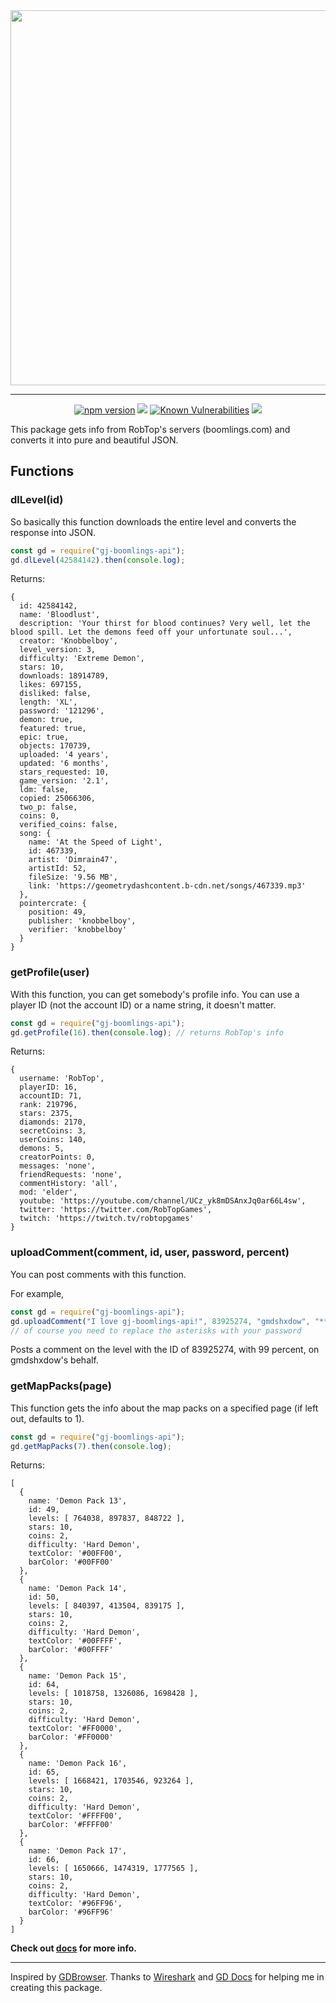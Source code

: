 <div align="center">
  <a href="https://www.npmjs.com/package/gj-boomlings-api"><img src="https://shikoshib.github.io/font1.png" width="600"></a><hr>
  <a href="https://www.npmjs.com/package/gj-boomlings-api"><img src="https://img.shields.io/npm/v/gj-boomlings-api.svg?maxAge=3600" alt="npm version" /></a>
  <a href="https://www.npmjs.com/package/gj-boomlings-api"><img src="https://img.shields.io/npm/dm/gj-boomlings-api.svg?maxAge=2592000" /></a>
  <a href="https://snyk.io/test/github/shikoshib/gj-boomlings-api"><img src="https://snyk.io/test/github/shikoshib/gj-boomlings-api/badge.svg" alt="Known Vulnerabilities" /></a>
  <a href="https://packagequality.com/#?package=gj-boomlings-api"><img src="https://packagequality.com/shield/gj-boomlings-api.svg"/></a>
</div>

This package gets info from RobTop's servers (boomlings.com) and converts it into pure and beautiful JSON.

## Functions

### dlLevel(id)

So basically this function downloads the entire level and converts the response into JSON.

```js
const gd = require("gj-boomlings-api");
gd.dlLevel(42584142).then(console.log);
```

Returns:

```
{
  id: 42584142,
  name: 'Bloodlust',
  description: 'Your thirst for blood continues? Very well, let the blood spill. Let the demons feed off your unfortunate soul...',
  creator: 'Knobbelboy',
  level_version: 3,
  difficulty: 'Extreme Demon',
  stars: 10,
  downloads: 18914789,
  likes: 697155,
  disliked: false,
  length: 'XL',
  password: '121296',
  demon: true,
  featured: true,
  epic: true,
  objects: 170739,
  uploaded: '4 years',
  updated: '6 months',
  stars_requested: 10,
  game_version: '2.1',
  ldm: false,
  copied: 25066306,
  two_p: false,
  coins: 0,
  verified_coins: false,
  song: {
    name: 'At the Speed of Light',
    id: 467339,
    artist: 'Dimrain47',
    artistId: 52,
    fileSize: '9.56 MB',
    link: 'https://geometrydashcontent.b-cdn.net/songs/467339.mp3'
  },
  pointercrate: { 
    position: 49,
    publisher: 'knobbelboy',
    verifier: 'knobbelboy'
  }
}
```
### getProfile(user)

With this function, you can get somebody's profile info. You can use a player ID (not the account ID) or a name string, it doesn't matter.

```js
const gd = require("gj-boomlings-api");
gd.getProfile(16).then(console.log); // returns RobTop's info
```

Returns:

```
{
  username: 'RobTop',
  playerID: 16,
  accountID: 71,
  rank: 219796,
  stars: 2375,
  diamonds: 2170,
  secretCoins: 3,
  userCoins: 140,
  demons: 5,
  creatorPoints: 0,
  messages: 'none',
  friendRequests: 'none',
  commentHistory: 'all',
  mod: 'elder',
  youtube: 'https://youtube.com/channel/UCz_yk8mDSAnxJq0ar66L4sw',
  twitter: 'https://twitter.com/RobTopGames',
  twitch: 'https://twitch.tv/robtopgames'
}
```
### uploadComment(comment, id, user, password, percent)

You can post comments with this function.

For example,
```js
const gd = require("gj-boomlings-api");
gd.uploadComment("I love gj-boomlings-api!", 83925274, "gmdshxdow", "*********", 99).then(console.log);
// of course you need to replace the asterisks with your password
```

Posts a comment on the level with the ID of 83925274, with 99 percent, on gmdshxdow's behalf.
### getMapPacks(page)

This function gets the info about the map packs on a specified page (if left out, defaults to 1).

```js
const gd = require("gj-boomlings-api");
gd.getMapPacks(7).then(console.log);
```

Returns:

```
[
  {
    name: 'Demon Pack 13',
    id: 49,
    levels: [ 764038, 897837, 848722 ],
    stars: 10,
    coins: 2,
    difficulty: 'Hard Demon',
    textColor: '#00FF00',
    barColor: '#00FF00'
  },
  {
    name: 'Demon Pack 14',
    id: 50,
    levels: [ 840397, 413504, 839175 ],
    stars: 10,
    coins: 2,
    difficulty: 'Hard Demon',
    textColor: '#00FFFF',
    barColor: '#00FFFF'
  },
  {
    name: 'Demon Pack 15',
    id: 64,
    levels: [ 1018758, 1326086, 1698428 ],
    stars: 10,
    coins: 2,
    difficulty: 'Hard Demon',
    textColor: '#FF0000',
    barColor: '#FF0000'
  },
  {
    name: 'Demon Pack 16',
    id: 65,
    levels: [ 1668421, 1703546, 923264 ],
    stars: 10,
    coins: 2,
    difficulty: 'Hard Demon',
    textColor: '#FFFF00',
    barColor: '#FFFF00'
  },
  {
    name: 'Demon Pack 17',
    id: 66,
    levels: [ 1650666, 1474319, 1777565 ],
    stars: 10,
    coins: 2,
    difficulty: 'Hard Demon',
    textColor: '#96FF96',
    barColor: '#96FF96'
  }
]
```

**Check out [docs](./docs/) for more info.**

---

Inspired by [GDBrowser](https://github.com/GDColon/GDBrowser/). Thanks to [Wireshark](https://www.wireshark.org/) and [GD Docs](https://github.com/gd-programming/gd.docs/) for helping me in creating this package.